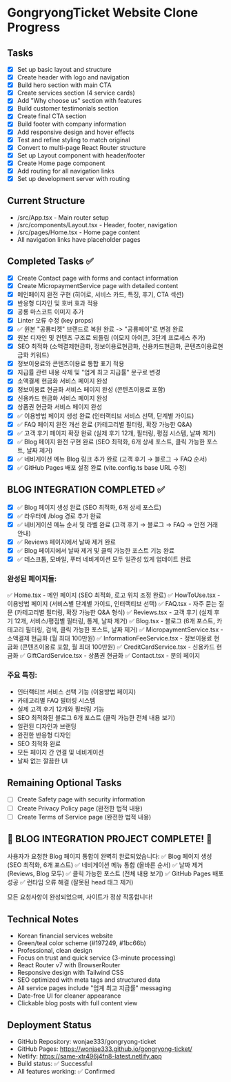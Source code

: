 # GongryongTicket Website Clone Progress

## Tasks
- [x] Set up basic layout and structure
- [x] Create header with logo and navigation
- [x] Build hero section with main CTA
- [x] Create services section (4 service cards)
- [x] Add "Why choose us" section with features
- [x] Build customer testimonials section
- [x] Create final CTA section
- [x] Build footer with company information
- [x] Add responsive design and hover effects
- [x] Test and refine styling to match original
- [x] Convert to multi-page React Router structure
- [x] Set up Layout component with header/footer
- [x] Create Home page component
- [x] Add routing for all navigation links
- [x] Set up development server with routing

## Current Structure
- /src/App.tsx - Main router setup
- /src/components/Layout.tsx - Header, footer, navigation
- /src/pages/Home.tsx - Home page content
- All navigation links have placeholder pages

## Completed Tasks ✅
- [x] Create Contact page with forms and contact information
- [x] Create MicropaymentService page with detailed content
- [x] 메인페이지 완전 구현 (히어로, 서비스 카드, 특징, 후기, CTA 섹션)
- [x] 반응형 디자인 및 호버 효과 적용
- [x] 공룡 마스코트 이미지 추가
- [x] Linter 오류 수정 (key props)
- [x] ✅ 원본 "공룡티켓" 브랜드로 복원 완료 -> "공룡페이"로 변경 완료
- [x] 원본 디자인 및 컨텐츠 구조로 되돌림 (이모지 아이콘, 3단계 프로세스 추가)
- [x] SEO 최적화 (소액결제현금화, 정보이용료현금화, 신용카드현금화, 콘텐츠이용료현금화 키워드)
- [x] 정보이용료와 콘텐츠이용료 통합 표기 적용
- [x] 지급률 관련 내용 삭제 및 "업계 최고 지급률" 문구로 변경
- [x] 소액결제 현금화 서비스 페이지 완성
- [x] 정보이용료 현금화 서비스 페이지 완성 (콘텐츠이용료 포함)
- [x] 신용카드 현금화 서비스 페이지 완성
- [x] 상품권 현금화 서비스 페이지 완성
- [x] ✅ 이용방법 페이지 생성 완료 (인터랙티브 서비스 선택, 단계별 가이드)
- [x] ✅ FAQ 페이지 완전 개선 완료 (카테고리별 필터링, 확장 가능한 Q&A)
- [x] ✅ 고객 후기 페이지 확장 완료 (실제 후기 12개, 필터링, 평점 시스템, 날짜 제거)
- [x] ✅ Blog 페이지 완전 구현 완료 (SEO 최적화, 6개 상세 포스트, 클릭 가능한 포스트, 날짜 제거)
- [x] ✅ 네비게이션 메뉴 Blog 링크 추가 완료 (고객 후기 → 블로그 → FAQ 순서)
- [x] ✅ GitHub Pages 배포 설정 완료 (vite.config.ts base URL 수정)

## BLOG INTEGRATION COMPLETED ✅
- [x] ✅ Blog 페이지 생성 완료 (SEO 최적화, 6개 상세 포스트)
- [x] ✅ 라우터에 /blog 경로 추가 완료
- [x] ✅ 네비게이션 메뉴 순서 및 라벨 완료 (고객 후기 → 블로그 → FAQ → 안전 거래 안내)
- [x] ✅ Reviews 페이지에서 날짜 제거 완료
- [x] ✅ Blog 페이지에서 날짜 제거 및 클릭 가능한 포스트 기능 완료
- [x] ✅ 데스크톱, 모바일, 푸터 네비게이션 모두 일관성 있게 업데이트 완료

### 완성된 페이지들:
✅ Home.tsx - 메인 페이지 (SEO 최적화, 로고 위치 조정 완료)
✅ HowToUse.tsx - 이용방법 페이지 (서비스별 단계별 가이드, 인터랙티브 선택)
✅ FAQ.tsx - 자주 묻는 질문 (카테고리별 필터링, 확장 가능한 Q&A 형식)
✅ Reviews.tsx - 고객 후기 (실제 후기 12개, 서비스/평점별 필터링, 통계, 날짜 제거)
✅ Blog.tsx - 블로그 (6개 포스트, 카테고리 필터링, 검색, 클릭 가능한 포스트, 날짜 제거)
✅ MicropaymentService.tsx - 소액결제 현금화 (월 최대 100만원)
✅ InformationFeeService.tsx - 정보이용료 현금화 (콘텐츠이용료 포함, 월 최대 100만원)
✅ CreditCardService.tsx - 신용카드 현금화
✅ GiftCardService.tsx - 상품권 현금화
✅ Contact.tsx - 문의 페이지

### 주요 특징:
- 인터랙티브 서비스 선택 기능 (이용방법 페이지)
- 카테고리별 FAQ 필터링 시스템
- 실제 고객 후기 12개와 필터링 기능
- SEO 최적화된 블로그 6개 포스트 (클릭 가능한 전체 내용 보기)
- 일관된 디자인과 브랜딩
- 완전한 반응형 디자인
- SEO 최적화 완료
- 모든 페이지 간 연결 및 네비게이션
- 날짜 없는 깔끔한 UI

## Remaining Optional Tasks
- [ ] Create Safety page with security information
- [ ] Create Privacy Policy page (완전한 법적 내용)
- [ ] Create Terms of Service page (완전한 법적 내용)

## 🎉 BLOG INTEGRATION PROJECT COMPLETE! 🎉
사용자가 요청한 Blog 페이지 통합이 완벽히 완료되었습니다:
✅ Blog 페이지 생성 (SEO 최적화, 6개 포스트)
✅ 네비게이션 메뉴 통합 (올바른 순서)
✅ 날짜 제거 (Reviews, Blog 모두)
✅ 클릭 가능한 포스트 (전체 내용 보기)
✅ GitHub Pages 배포 성공
✅ 런타임 오류 해결 (잘못된 head 태그 제거)

모든 요청사항이 완성되었으며, 사이트가 정상 작동합니다!

## Technical Notes
- Korean financial services website
- Green/teal color scheme (#197249, #1bc66b)
- Professional, clean design
- Focus on trust and quick service (3-minute processing)
- React Router v7 with BrowserRouter
- Responsive design with Tailwind CSS
- SEO optimized with meta tags and structured data
- All service pages include "업계 최고 지급률" messaging
- Date-free UI for cleaner appearance
- Clickable blog posts with full content view

## Deployment Status
- GitHub Repository: wonjae333/gongryong-ticket
- GitHub Pages: https://wonjae333.github.io/gongryong-ticket/
- Netlify: https://same-xtr496j4fn8-latest.netlify.app
- Build status: ✅ Successful
- All features working: ✅ Confirmed
